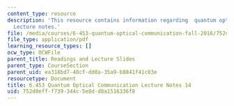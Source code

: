 ```yaml
---
content_type: resource
description: 'This resource contains information regarding  quantum optical communication:
  Lecture notes.'
file: /media/courses/6-453-quantum-optical-communication-fall-2016/752d0efff739344c5e8dd8a1516336f8_MIT6_453F16_Lect14.pdf
file_type: application/pdf
learning_resource_types: []
ocw_type: OCWFile
parent_title: Readings and Lecture Slides
parent_type: CourseSection
parent_uid: ea318bd7-40cf-dd0a-35a9-b8841f41c03e
resourcetype: Document
title: 6.453 Quantum Optical Communication Lecture Notes 14
uid: 752d0eff-f739-344c-5e8d-d8a1516336f8
---
```

